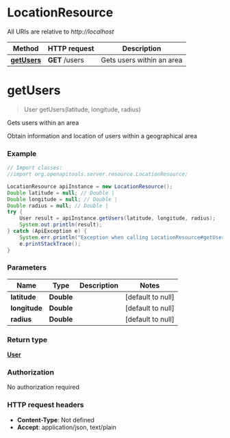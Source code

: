 # LocationResource

All URIs are relative to *http://localhost*

Method | HTTP request | Description
------------- | ------------- | -------------
[**getUsers**](LocationResource.md#getUsers) | **GET** /users | Gets users within an area


<a name="getUsers"></a>
# **getUsers**
> User getUsers(latitude, longitude, radius)

Gets users within an area

Obtain information and location of users within a geographical area

### Example
```java
// Import classes:
//import org.openapitools.server.resource.LocationResource;

LocationResource apiInstance = new LocationResource();
Double latitude = null; // Double | 
Double longitude = null; // Double | 
Double radius = null; // Double | 
try {
    User result = apiInstance.getUsers(latitude, longitude, radius);
    System.out.println(result);
} catch (ApiException e) {
    System.err.println("Exception when calling LocationResource#getUsers");
    e.printStackTrace();
}
```

### Parameters

Name | Type | Description  | Notes
------------- | ------------- | ------------- | -------------
 **latitude** | **Double**|  | [default to null]
 **longitude** | **Double**|  | [default to null]
 **radius** | **Double**|  | [default to null]

### Return type

[**User**](User.md)

### Authorization

No authorization required

### HTTP request headers

 - **Content-Type**: Not defined
 - **Accept**: application/json, text/plain

